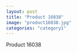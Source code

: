 ```yaml
---
layout: post
title: "Product 16038"
image: "product16038.jpg"
categories: "category1"
---
```

Product 16038

